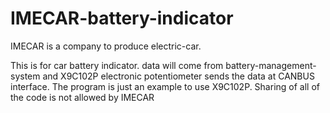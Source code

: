 # IMECAR-battery-indicator

IMECAR is a company to produce electric-car. 

This is for car battery indicator. data will come from battery-management-system and X9C102P electronic potentiometer
sends the data at CANBUS interface.
The program is just an example to use X9C102P. Sharing of all of the code is not allowed by IMECAR
